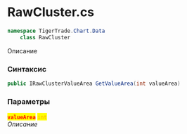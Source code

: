 
# RawCluster.cs
```csharp
namespace TigerTrade.Chart.Data  
    class RawCluster
```

Описание

### Синтаксис
```csharp
public IRawClusterValueArea GetValueArea(int valueArea)
```

### Параметры  
<mark style="color:red;">**`valueArea`**</mark> <mark style="color:orange;">`int`</mark>  
 *Описание*  
  

                    
                    